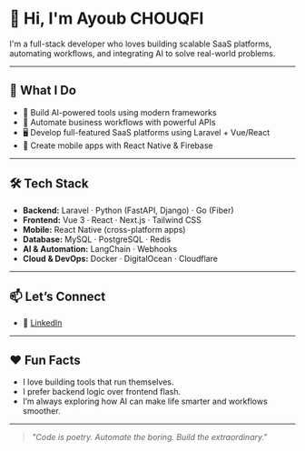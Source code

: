 # 👋 Hi, I'm Ayoub CHOUQFI

I'm a full-stack developer who loves building scalable SaaS platforms, automating workflows, and integrating AI to solve real-world problems.

---

## 🚀 What I Do

- 🧠 Build AI-powered tools using modern frameworks
- 🔧 Automate business workflows with powerful APIs
- 🖥️ Develop full-featured SaaS platforms using Laravel + Vue/React
- 📲 Create mobile apps with React Native & Firebase

---

## 🛠 Tech Stack

- **Backend:** Laravel · Python (FastAPI, Django) · Go (Fiber)
- **Frontend:** Vue 3 · React · Next.js · Tailwind CSS
- **Mobile:** React Native (cross-platform apps)
- **Database:** MySQL · PostgreSQL · Redis
- **AI & Automation:** LangChain · Webhooks
- **Cloud & DevOps:** Docker · DigitalOcean · Cloudflare

---

## 📫 Let’s Connect

- 💼 [LinkedIn](https://www.linkedin.com/in/ayoubchouqfi)

---

## ❤️ Fun Facts

- I love building tools that run themselves.
- I prefer backend logic over frontend flash.
- I’m always exploring how AI can make life smarter and workflows smoother.

---

> _"Code is poetry. Automate the boring. Build the extraordinary."_
